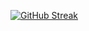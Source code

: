 
[![GitHub Streak](https://streak-stats.demolab.com?user=DipeshDevkota&theme=dark&ring=C0C0C0&fire=FFFFFF&currStreakLabel=C0C0C0&sideLabels=FFFFFF&dates=AAAAAA&stroke=C0C0C0&background=0D1117)](https://git.io/streak-stats)
